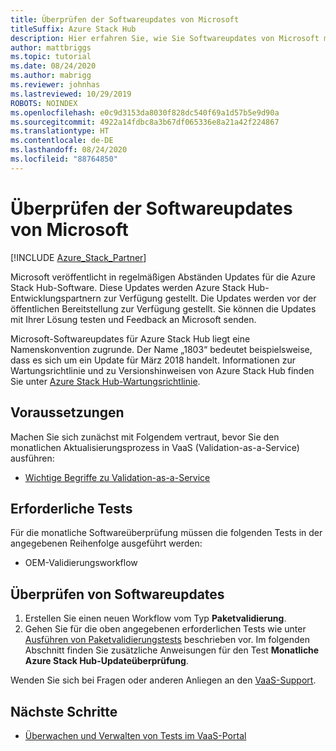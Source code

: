 ```yaml
---
title: Überprüfen der Softwareupdates von Microsoft
titleSuffix: Azure Stack Hub
description: Hier erfahren Sie, wie Sie Softwareupdates von Microsoft mit Validation-as-a-Service in Azure Stack Hub überprüfen.
author: mattbriggs
ms.topic: tutorial
ms.date: 08/24/2020
ms.author: mabrigg
ms.reviewer: johnhas
ms.lastreviewed: 10/29/2019
ROBOTS: NOINDEX
ms.openlocfilehash: e0c9d3153da8030f828dc540f69a1d57b5e9d90a
ms.sourcegitcommit: 4922a14fdbc8a3b67df065336e8a21a42f224867
ms.translationtype: HT
ms.contentlocale: de-DE
ms.lasthandoff: 08/24/2020
ms.locfileid: "88764850"
---
```

# <a name="validate-software-updates-from-microsoft"></a>Überprüfen der Softwareupdates von Microsoft

[!INCLUDE [Azure_Stack_Partner](./includes/azure-stack-partner-appliesto.md)]

Microsoft veröffentlicht in regelmäßigen Abständen Updates für die Azure Stack Hub-Software. Diese Updates werden Azure Stack Hub-Entwicklungspartnern zur Verfügung gestellt. Die Updates werden vor der öffentlichen Bereitstellung zur Verfügung gestellt. Sie können die Updates mit Ihrer Lösung testen und Feedback an Microsoft senden.

Microsoft-Softwareupdates für Azure Stack Hub liegt eine Namenskonvention zugrunde. Der Name „1803“ bedeutet beispielsweise, dass es sich um ein Update für März 2018 handelt. Informationen zur Wartungsrichtlinie und zu Versionshinweisen von Azure Stack Hub finden Sie unter [Azure Stack Hub-Wartungsrichtlinie](../operator/azure-stack-servicing-policy.md).

## <a name="prerequisites"></a>Voraussetzungen

Machen Sie sich zunächst mit Folgendem vertraut, bevor Sie den monatlichen Aktualisierungsprozess in VaaS (Validation-as-a-Service) ausführen:

- [Wichtige Begriffe zu Validation-as-a-Service](azure-stack-vaas-key-concepts.md)

## <a name="required-tests"></a>Erforderliche Tests

Für die monatliche Softwareüberprüfung müssen die folgenden Tests in der angegebenen Reihenfolge ausgeführt werden:

- OEM-Validierungsworkflow

## <a name="validating-software-updates"></a>Überprüfen von Softwareupdates

1. Erstellen Sie einen neuen Workflow vom Typ **Paketvalidierung**.
1. Gehen Sie für die oben angegebenen erforderlichen Tests wie unter [Ausführen von Paketvalidierungstests](azure-stack-vaas-validate-oem-package.md#run-package-validation-tests) beschrieben vor. Im folgenden Abschnitt finden Sie zusätzliche Anweisungen für den Test **Monatliche Azure Stack Hub-Updateüberprüfung**.

Wenden Sie sich bei Fragen oder anderen Anliegen an den [VaaS-Support](mailto:vaashelp@microsoft.com).

## <a name="next-steps"></a>Nächste Schritte

- [Überwachen und Verwalten von Tests im VaaS-Portal](azure-stack-vaas-monitor-test.md)